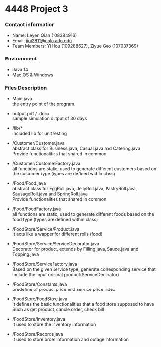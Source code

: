 # 4448 Project 3
### Contact information
 - Name: Leyen Qian (108384916)</br>
 - Email: jiqi2811@colorado.edu</br>
 - Team Members: Yi Hou (109288627), Ziyue Guo (107037369)

### Environment
 - Java 14
 - Mac OS & Windows

### Files Description
 - Main.java</br>
the entry point of the program.

 - output.pdf / .docx<br>
sample simulation output of 30 days

 - /lib/*</br>
included lib for unit testing

 - /Customer/Customer.java</br>
abstract class for Business.java, Casual.java and Catering.java<br>
Provide functionalities that shared in common

 - /Customer/CustomerFactory.java</br>
all functions are static, used to generate different customers based on the customer type (types are defined within class)

 - /Food/Food.java</br>
abstract class for EggRoll.java, JellyRoll.java, PastryRoll.java, SausageRoll.java and SpringRoll.java<br>
Provide functionalities that shared in common

 - /Food/FoodFactory.java</br>
all functions are static, used to generate different foods based on the food type (types are defined within class)

 - /FoodStore/Service/Product.java</br>
It acts like a wapper for different rolls (food)

 - /FoodStore/Service/ServiceDecorator.java</br>
Decorator for product, extends by Filling.java, Sauce.java and Topping.java

 - /FoodStore/ServiceFactory.java</br>
Based on the given service type, generate corresponding service that include the input original product(ServiceDecorator)

 - /FoodStore/Constants.java</br>
predefine of product price and service price index

 - /FoodStore/FoodStore.java</br>
It defines the basic functionalities that a food store supposed to have<br>
Such as get product, cancle order, check bill

 - /FoodStore/Inventory.java</br>
It used to store the inventory information

 - /FoodStore/Records.java</br>
It used to store order information and outage information